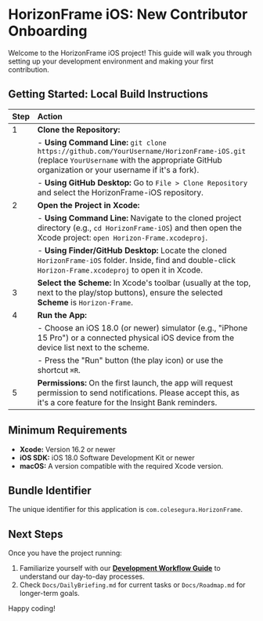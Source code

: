 # HorizonFrame iOS: New Contributor Onboarding

Welcome to the HorizonFrame iOS project! This guide will walk you through setting up your development environment and making your first contribution.

## Getting Started: Local Build Instructions

| Step | Action                                                                 |
| :--- | :--------------------------------------------------------------------- |
| 1    | **Clone the Repository:**
|      |    - **Using Command Line:** `git clone https://github.com/YourUsername/HorizonFrame-iOS.git` (replace `YourUsername` with the appropriate GitHub organization or your username if it's a fork).
|      |    - **Using GitHub Desktop:** Go to `File > Clone Repository` and select the HorizonFrame-iOS repository.
| 2    | **Open the Project in Xcode:**
|      |    - **Using Command Line:** Navigate to the cloned project directory (e.g., `cd HorizonFrame-iOS`) and then open the Xcode project: `open Horizon-Frame.xcodeproj`.
|      |    - **Using Finder/GitHub Desktop:** Locate the cloned `HorizonFrame-iOS` folder. Inside, find and double-click `Horizon-Frame.xcodeproj` to open it in Xcode.
| 3    | **Select the Scheme:** In Xcode's toolbar (usually at the top, next to the play/stop buttons), ensure the selected **Scheme** is `Horizon-Frame`.
| 4    | **Run the App:**
|      |    - Choose an iOS 18.0 (or newer) simulator (e.g., "iPhone 15 Pro") or a connected physical iOS device from the device list next to the scheme.
|      |    - Press the "Run" button (the play icon) or use the shortcut `⌘R`.
| 5    | **Permissions:** On the first launch, the app will request permission to send notifications. Please accept this, as it's a core feature for the Insight Bank reminders.

## Minimum Requirements

*   **Xcode:** Version 16.2 or newer
*   **iOS SDK:** iOS 18.0 Software Development Kit or newer
*   **macOS:** A version compatible with the required Xcode version.

## Bundle Identifier

The unique identifier for this application is `com.colesegura.HorizonFrame`.

## Next Steps

Once you have the project running:

1.  Familiarize yourself with our **[Development Workflow Guide](../Docs/WorkflowGuide.md)** to understand our day-to-day processes.
2.  Check `Docs/DailyBriefing.md` for current tasks or `Docs/Roadmap.md` for longer-term goals.

Happy coding!
